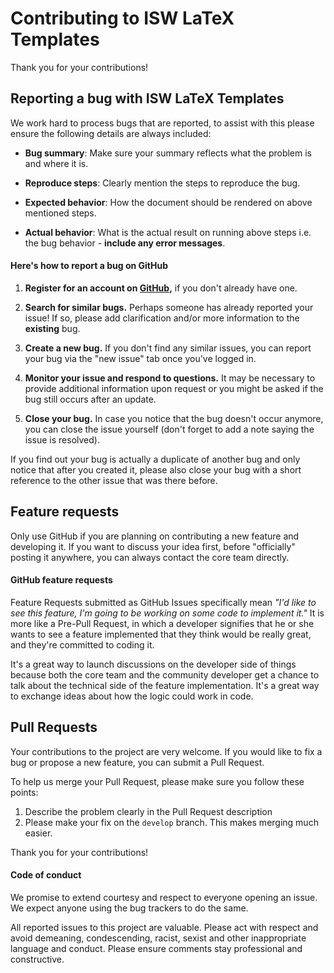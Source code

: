 # Contributing to ISW LaTeX Templates

Thank you for your contributions!

## Reporting a bug with ISW LaTeX Templates


We work hard to process bugs that are reported, to assist with this please ensure the following details are always included:

- **Bug summary**: Make sure your summary reflects what the problem is and where it is.

- **Reproduce steps**: Clearly mention the steps to reproduce the bug.

- **Expected behavior**: How the document should be rendered on above mentioned steps.

- **Actual behavior**: What is the actual result on running above steps i.e. the bug behavior - **include any error messages**.

#### Here's how to report a bug on GitHub

1. **Register for an account on [GitHub](https://github.com),** if you don't already have one.

2. **Search for similar bugs.** Perhaps someone has already reported your issue! If so, please add clarification and/or more information to the **existing** bug.

3. **Create a new bug.** If you don't find any similar issues, you can report your bug via the "new issue" tab once you've logged in.

4. **Monitor your issue and respond to questions.** It may be necessary to provide additional information upon request or you might be asked if the bug still occurs after an update.

5. **Close your bug.** In case you notice that the bug doesn't occur anymore, you can close the issue yourself (don't forget to add a note saying the issue is resolved).

If you find out your bug is actually a duplicate of another bug and only notice that after you created it, please also close your bug with a short reference to the other issue that was there before.

## Feature requests

Only use GitHub if you are planning on contributing a new feature and developing it. If you want to discuss your idea first, before "officially" posting it anywhere, you can always contact the core team directly.

#### GitHub feature requests

Feature Requests submitted as GitHub Issues specifically mean *"I'd like to see this feature, I'm going to be working on some code to implement it."* It is more like a Pre-Pull Request, in which a developer signifies that he or she wants to see a feature implemented that they think would be really great, and they're committed to coding it.

It's a great way to launch discussions on the developer side of things because both the core team and the community developer get a chance to talk about the technical side of the feature implementation. It's a great way to exchange ideas about how the logic could work in code.

## Pull Requests

Your contributions to the project are very welcome. If you would like to fix a bug or propose a new feature, you can submit a Pull Request.

To help us merge your Pull Request, please make sure you follow these points:

1. Describe the problem clearly in the Pull Request description
1. Please make your fix on the `develop` branch. This makes merging much easier.

Thank you for your contributions!

#### Code of conduct

We promise to extend courtesy and respect to everyone opening an issue. We expect anyone using the bug trackers to do the same.

All reported issues to this project are valuable. Please act with respect and avoid demeaning, condescending, racist, sexist and other inappropriate language and conduct. Please ensure comments stay professional and constructive.

